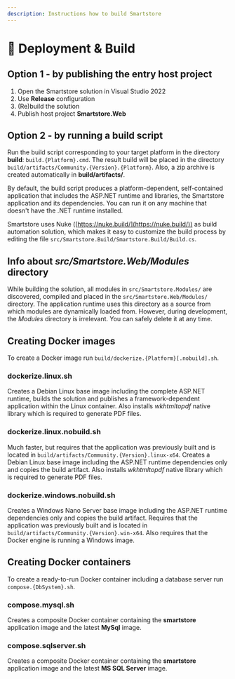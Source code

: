 ```yaml
---
description: Instructions how to build Smartstore
---
```


# 🥚 Deployment & Build

## Option 1 - by publishing the entry host project

1. Open the Smartstore solution in Visual Studio 2022
2. Use **Release** configuration
3. (Re)build the solution
4. Publish host project **Smartstore.Web**

## Option 2 - by running a build script

Run the build script corresponding to your target platform in the directory **build**: `build.{Platform}.cmd`. The result build will be placed in the directory `build/artifacts/Community.{Version}.{Platform}`. Also, a zip archive is created automatically in **build/artifacts/**.

By default, the build script produces a platform-dependent, self-contained application that includes the ASP.NET runtime and libraries, the Smartstore application and its dependencies. You can run it on any machine that doesn't have the .NET runtime installed.

Smartstore uses Nuke ([https://nuke.build/](https://nuke.build/)) as build automation solution, which makes it easy to customize the build process by editing the file `src/Smartstore.Build/Smartstore.Build/Build.cs`.

## Info about _src/Smartstore.Web/Modules_ directory

While building the solution, all modules in `src/Smartstore.Modules/` are discovered, compiled and placed in the `src/Smartstore.Web/Modules/` directory. The application runtime uses this directory as a source from which modules are dynamically loaded from. However, during development, the _Modules_ directory is irrelevant. You can safely delete it at any time.

## Creating Docker images

To create a Docker image run `build/dockerize.{Platform}[.nobuild].sh`.

### **dockerize.linux.sh**

Creates a Debian Linux base image including the complete ASP.NET runtime, builds the solution and publishes a framework-dependent application within the Linux container. Also installs _wkhtmltopdf_ native library which is required to generate PDF files.

### **dockerize.linux.nobuild.sh**

Much faster, but requires that the application was previously built and is located in `build/artifacts/Community.{Version}.linux-x64`. Creates a Debian Linux base image including the ASP.NET runtime dependencies only and copies the build artifact. Also installs _wkhtmltopdf_ native library which is required to generate PDF files.

### **dockerize.windows.nobuild.sh**

Creates a Windows Nano Server base image including the ASP.NET runtime dependencies only and copies the build artifact. Requires that the application was previously built and is located in `build/artifacts/Community.{Version}.win-x64`. Also requires that the Docker engine is running a Windows image.

## Creating Docker containers

To create a ready-to-run Docker container including a database server run `compose.{DbSystem}.sh`.

### **compose.mysql.sh**

Creates a composite Docker container containing the **smartstore** application image and the latest **MySql** image.

### **compose.sqlserver.sh**

Creates a composite Docker container containing the **smartstore** application image and the latest **MS SQL Server** image.
